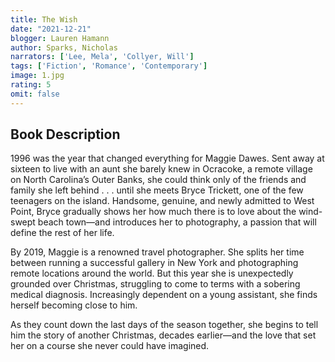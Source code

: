 ```yaml
---
title: The Wish 
date: "2021-12-21"
blogger: Lauren Hamann
author: Sparks, Nicholas
narrators: ['Lee, Mela', 'Collyer, Will']
tags: ['Fiction', 'Romance', 'Contemporary']
image: 1.jpg
rating: 5
omit: false
---
```



## Book Description

1996 was the year that changed everything for Maggie Dawes. Sent away at sixteen to live with an aunt she barely knew in Ocracoke, a remote village on North Carolina’s Outer Banks, she could think only of the friends and family she left behind . . . until she meets Bryce Trickett, one of the few teenagers on the island. Handsome, genuine, and newly admitted to West Point, Bryce gradually shows her how much there is to love about the wind-swept beach town—and introduces her to photography, a passion that will define the rest of her life.

By 2019, Maggie is a renowned travel photographer. She splits her time between running a successful gallery in New York and photographing remote locations around the world. But this year she is unexpectedly grounded over Christmas, struggling to come to terms with a sobering medical diagnosis. Increasingly dependent on a young assistant, she finds herself becoming close to him.

As they count down the last days of the season together, she begins to tell him the story of another Christmas, decades earlier—and the love that set her on a course she never could have imagined. 